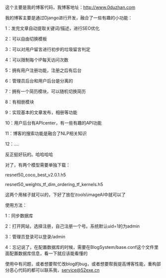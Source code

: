 这个主要是我的博客代码，我博客地址：http://www.0duzhan.com

我的博客主要是通过Django进行开发，融合了一些有趣的小功能：

1：发完文章自动提取关键词/描述，进行SEO优化

2：可以自由切换模板

3：可以对用户留言进行初步的垃圾留言判定

4：可以限制每个IP每天访问次数

5：拥有用户注册功能，注册之后有后台

6：管理员后台和用户后台是分离的

7：拥有一个简历模块，可以随机切换简历

8：有相册模块

9：实现基本的文章发布，相册等功能

10：用户后台有APIcenter，有一些有趣的API功能

11：博客的搜索功能是融合了NLP相关知识

12：....


反正挺好玩的。哈哈哈哈



对了，有两个模型需要单独下载：

resnet50_coco_best_v2.0.1.h5

resnet50_weights_tf_dim_ordering_tf_kernels.h5

这两个用梯子就可以的，下好了放在\tools\imageAI中就可以了



使用方法：

1：同步数据库

2：打开网站，选择注册，自己注册一个号。系统默认uid=1的为admin

3：管理员登录可以登录/admin

4：忘记说了，在配置数据库的时候，需要在BlogSystem/base.conf这个文件里面配置数据库信息，看一下就应该能看懂的

使用中有问题，或者想要帮忙改blog的bug，或者想要帮我提高博客性能，重构部分恶心代码的都可以联系我，service@52exe.cn
